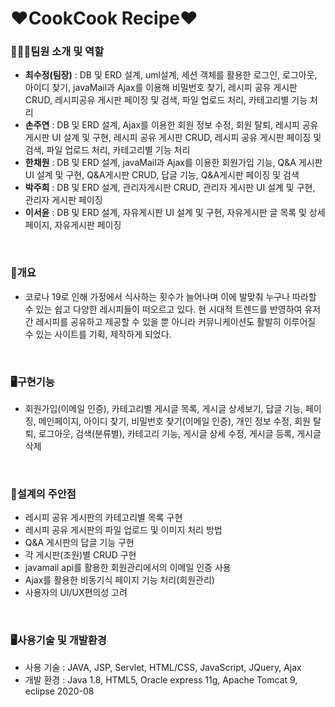 # ❤️CookCook Recipe❤️

 
<h3>👨‍👧‍👧팀원 소개 및 역할</h3>

- <b>최수정(팀장)</b> : DB 및 ERD 설계, uml설계, 세션 객체를 활용한 로그인, 로그아웃, 아이디 찾기, javaMail과 Ajax를 이용해 비밀번호 찾기, 레시피 공유 게시판 CRUD, 레시피공유 게시판 페이징 및 검색, 파일 업로드 처리, 카테고리별 기능 처리
- <b>손주연</b> : DB 및 ERD 설계, Ajax를 이용한 회원 정보 수정, 회원 탈퇴, 레시피 공유 게시판 UI 설계 및 구현, 레시피 공유 게시판 CRUD, 레시피 공유 게시판 페이징 및 검색, 파일 업로드 처리, 카테고리별 기능 처리
- <b>한채원</b> : DB 및 ERD 설계, javaMail과 Ajax를 이용한 회원가입 기능, Q&A 게시판 UI 설계 및 구현, Q&A게시판 CRUD, 답글 기능, Q&A게시판 페이징 및 검색
- <b>박주희</b> : DB 및 ERD 설계, 관리자게시판 CRUD, 관리자 게시판 UI 설계 및 구현, 관리자 게시판 페이징
- <b>이서윤</b> : DB 및 ERD 설계, 자유게시판 UI 설계 및 구현, 자유게시판 글 목록 및 상세페이지, 자유게시판 페이징
<br>

<h3>📝개요</h3>

- 코로나 19로 인해 가정에서 식사하는 횟수가 늘어나며 이에 발맞춰 누구나 따라할 수 있는 쉽고 다양한 레시피들이 떠오르고 있다.
현 시대적 트렌드를 반영하여 유저간 레시피를 공유하고 제공할 수 있을 뿐 아니라 커뮤니케이션도 활발히 이루어질 수 있는 사이트를 기획, 제작하게 되었다.
<br>

<h3>🖥️구현기능</h3>

- 회원가입(이메일 인증), 카테고리별 게시글 목록, 게시글 상세보기, 답글 기능, 페이징,
메인페이지, 아이디 찾기, 비밀번호 찾기(이메일 인증), 개인 정보 수정, 회원 탈퇴, 로그아웃,
검색(분류별), 카테고리 기능, 게시글 상세 수정, 게시글 등록, 게시글 삭제
<br>

<h3>📝설계의 주안점</h3>

- 레시피 공유 게시판의 카테고리별 목록 구현
- 레시피 공유 게시판의 파일 업로드 및 이미지 처리 방법
- Q&A 게시판의 답글 기능 구현
- 각 게시판(조원)별 CRUD 구현
- javamail api를 활용한 회원관리에서의 이메일 인증 사용
- Ajax를 활용한 비동기식 페이지 기능 처리(회원관리)
- 사용자의 UI/UX편의성 고려
<br>

<h3>🖥️사용기술 및 개발환경</h3>

- 사용 기술 : JAVA, JSP, Servlet, HTML/CSS, JavaScript, JQuery, Ajax
- 개발 환경 : Java 1.8, HTML5, Oracle express 11g, Apache Tomcat 9, eclipse 2020-08

<br>

